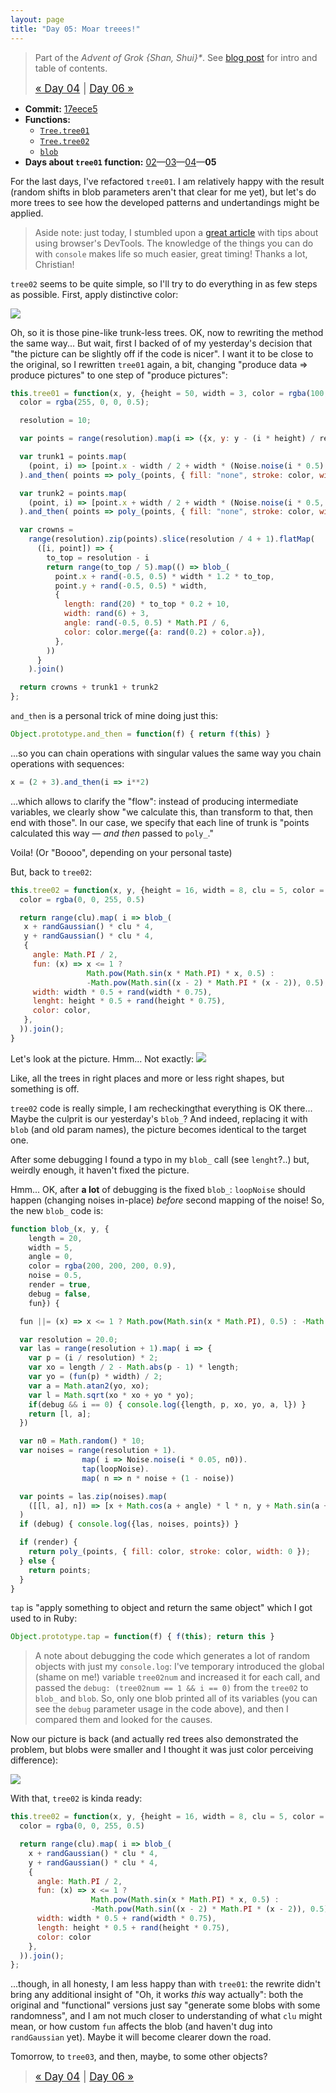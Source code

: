 ```yaml
---
layout: page
title: "Day 05: Moar treees!"
---
```


> Part of the _Advent of Grok {Shan, Shui}*_. See [blog post](/blog/2021-12-28-grok-shan-shui.html) for intro and table of contents.
>
> <big>[« Day 04](day04.html) | [Day 06 »](day06.html)</big>

* **Commit:** [17eece5](https://github.com/zverok/grok-shan-shui/commit/17eece56ebc29dafc18d0c2b4469d342472ad2fe)
* **Functions:**
  * [`Tree.tree01`](https://github.com/zverok/grok-shan-shui/blob/main/original.html#L744)
  * [`Tree.tree02`](https://github.com/zverok/grok-shan-shui/blob/main/original.html#L803)
  * [`blob`](https://github.com/zverok/grok-shan-shui/blob/main/original.html#L578)
* **Days about `tree01` function:** [02](day02.html)—[03](day03.html)—[04](day04.html)—**05**

For the last days, I've refactored `tree01`. I am relatively happy with the result (random shifts in blob parameters aren't that clear for me yet), but let's do more trees to see how the developed patterns and undertandings might be applied.

> Aside note: just today, I stumbled upon a [great article](https://christianheilmann.com/2021/11/01/developer-tools-secrets-that-shouldnt-be-secrets/) with tips about using browser's DevTools. The knowledge of the things you can do with `console` makes life so much easier, great timing! Thanks a lot, Christian!

`tree02` seems to be quite simple, so I'll try to do everything in as few steps as possible. First, apply distinctive color:

![](/img/advent2021/image06.png)

Oh, so it is those pine-like trunk-less trees. OK, now to rewriting the method the same way... But wait, first I backed of of my yesterday's decision that "the picture can be slightly off if the code is nicer". I want it to be close to the original, so I rewritten `tree01` again, a bit, changing "produce data => produce pictures" to one step of "produce pictures":

```js
this.tree01 = function(x, y, {height = 50, width = 3, color = rgba(100,100,100,0.5), noise = 0.5 }) {
  color = rgba(255, 0, 0, 0.5);

  resolution = 10;

  var points = range(resolution).map(i => ({x, y: y - (i * height) / resolution}))

  var trunk1 = points.map(
    (point, i) => [point.x - width / 2 + width * (Noise.noise(i * 0.5) - 0.5), point.y]
  ).and_then( points => poly_(points, { fill: "none", stroke: color, width: 1.5 }));

  var trunk2 = points.map(
    (point, i) => [point.x + width / 2 + width * (Noise.noise(i * 0.5, 0.5) - 0.5), point.y]
  ).and_then( points => poly_(points, { fill: "none", stroke: color, width: 1.5 }));

  var crowns =
    range(resolution).zip(points).slice(resolution / 4 + 1).flatMap(
      ([i, point]) => {
        to_top = resolution - i
        return range(to_top / 5).map(() => blob_(
          point.x + rand(-0.5, 0.5) * width * 1.2 * to_top,
          point.y + rand(-0.5, 0.5) * width,
          {
            length: rand(20) * to_top * 0.2 + 10,
            width: rand(6) + 3,
            angle: rand(-0.5, 0.5) * Math.PI / 6,
            color: color.merge({a: rand(0.2) + color.a}),
          },
        ))
      }
    ).join()

  return crowns + trunk1 + trunk2
};
```

`and_then` is a personal trick of mine doing just this:
```js
Object.prototype.and_then = function(f) { return f(this) }
```
...so you can chain operations with singular values the same way you chain operations with sequences:
```js
x = (2 + 3).and_then(i => i**2)
```
...which allows to clarify the "flow": instead of producing intermediate variables, we clearly show "we calculate this, than transform to that, then end with those". In our case, we specify that each line of trunk is "points calculated this way — _and then_ passed to `poly_`."

Voila! (Or "Boooo", depending on your personal taste)


But, back to `tree02`:

```js
this.tree02 = function(x, y, {height = 16, width = 8, clu = 5, color = rgba(100,100,100,0.5), noise = 0.5}) {
  color = rgba(0, 0, 255, 0.5)

  return range(clu).map( i => blob_(
   x + randGaussian() * clu * 4,
   y + randGaussian() * clu * 4,
   {
     angle: Math.PI / 2,
     fun: (x) => x <= 1 ?
                 Math.pow(Math.sin(x * Math.PI) * x, 0.5) :
                 -Math.pow(Math.sin((x - 2) * Math.PI * (x - 2)), 0.5),
     width: width * 0.5 + rand(width * 0.75),
     lenght: height * 0.5 + rand(height * 0.75),
     color: color,
   },
  )).join();
}
```

Let's look at the picture. Hmm... Not exactly:
![](/img/advent2021/image07.png)

Like, all the trees in right places and more or less right shapes, but something is off.

`tree02` code is really simple, I am recheckingthat everything is OK there... Maybe the culprit is our yesterday's `blob_`? And indeed, replacing it with `blob` (and old param names), the picture becomes identical to the target one.

After some debugging I  found a typo in my `blob_` call (see `lenght`?..) but, weirdly enough, it haven't fixed the picture.

Hmm... OK, after **a lot** of debugging is the fixed `blob_`: `loopNoise` should happen (changing noises in-place) _before_ second mapping of the noise! So, the new `blob_` code is:
```js
function blob_(x, y, {
    length = 20,
    width = 5,
    angle = 0,
    color = rgba(200, 200, 200, 0.9),
    noise = 0.5,
    render = true,
    debug = false,
    fun}) {

  fun ||= (x) => x <= 1 ? Math.pow(Math.sin(x * Math.PI), 0.5) : -Math.pow(Math.sin((x + 1) * Math.PI), 0.5)

  var resolution = 20.0;
  var las = range(resolution + 1).map( i => {
    var p = (i / resolution) * 2;
    var xo = length / 2 - Math.abs(p - 1) * length;
    var yo = (fun(p) * width) / 2;
    var a = Math.atan2(yo, xo);
    var l = Math.sqrt(xo * xo + yo * yo);
    if(debug && i == 0) { console.log({length, p, xo, yo, a, l}) }
    return [l, a];
  })

  var n0 = Math.random() * 10;
  var noises = range(resolution + 1).
                map( i => Noise.noise(i * 0.05, n0)).
                tap(loopNoise).
                map( n => n * noise + (1 - noise))

  var points = las.zip(noises).map(
    ([[l, a], n]) => [x + Math.cos(a + angle) * l * n, y + Math.sin(a + angle) * l * n]
  )
  if (debug) { console.log({las, noises, points}) }

  if (render) {
    return poly_(points, { fill: color, stroke: color, width: 0 });
  } else {
    return points;
  }
}
```
`tap` is "apply something to object and return the same object" which I got used to in Ruby:
```js
Object.prototype.tap = function(f) { f(this); return this }
```

> A note about debugging the code which generates a lot of random objects with just my `console.log`: I've temporary introduced the global (shame on me!) variable `tree02num` and increased it for each call, and passed the `debug: (tree02num == 1 && i == 0)` from the `tree02` to `blob_` and `blob`. So, only one blob printed all of its variables (you can see the `debug` parameter usage in the code above), and then I compared them and looked for the causes.

Now our picture is back (and actually red trees also demonstrated the problem, but blobs were smaller and I thought it was just color perceiving difference):

![](/img/advent2021/image08.png)

With that, `tree02` is kinda ready:
```js
this.tree02 = function(x, y, {height = 16, width = 8, clu = 5, color = rgba(100,100,100,0.5), noise = 0.5}) {
  color = rgba(0, 0, 255, 0.5)

  return range(clu).map( i => blob_(
    x + randGaussian() * clu * 4,
    y + randGaussian() * clu * 4,
    {
      angle: Math.PI / 2,
      fun: (x) => x <= 1 ?
                  Math.pow(Math.sin(x * Math.PI) * x, 0.5) :
                  -Math.pow(Math.sin((x - 2) * Math.PI * (x - 2)), 0.5),
      width: width * 0.5 + rand(width * 0.75),
      length: height * 0.5 + rand(height * 0.75),
      color: color
    },
  )).join();
};
```
...though, in all honesty, I am less happy than with `tree01`: the rewrite didn't bring any additional insight of "Oh, it works _this_ way actually": both the original and "functional" versions just say "generate some blobs with some randomness", and I am not much closer to understanding of what `clu` might mean, or how custom `fun` affects the blob (and haven't dug into `randGaussian` yet). Maybe it will become clearer down the road.

Tomorrow, to `tree03`, and then, maybe, to some other objects?

> <big>[« Day 04](day04.html) | [Day 06 »](day06.html)</big>
